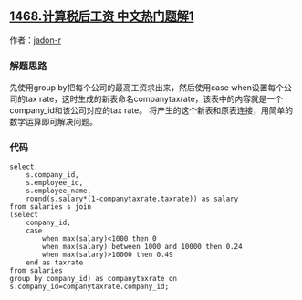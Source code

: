 ## [1468.计算税后工资 中文热门题解1](https://leetcode.cn/problems/calculate-salaries/solutions/100000/group-byqing-song-jie-jue-wen-ti-by-jado-4xho)

作者：[jadon-r](https://leetcode.cn/u/jadon-r)

### 解题思路
先使用group by把每个公司的最高工资求出来，然后使用case when设置每个公司的tax rate，这时生成的新表命名companytaxrate，该表中的内容就是一个company_id和该公司对应的tax rate。
将产生的这个新表和原表连接，用简单的数学运算即可解决问题。

### 代码

```mysql
select 
    s.company_id, 
    s.employee_id, 
    s.employee_name, 
    round(s.salary*(1-companytaxrate.taxrate)) as salary
from salaries s join
(select 
    company_id, 
    case 
        when max(salary)<1000 then 0
        when max(salary) between 1000 and 10000 then 0.24
        when max(salary)>10000 then 0.49
    end as taxrate
from salaries
group by company_id) as companytaxrate on s.company_id=companytaxrate.company_id;
```